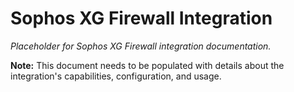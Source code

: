 # Sophos XG Firewall Integration

*Placeholder for Sophos XG Firewall integration documentation.*

**Note:** This document needs to be populated with details about the integration's capabilities, configuration, and usage.
